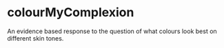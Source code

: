 # colourMyComplexion
An evidence based response to the question of what colours look best on different skin tones.
